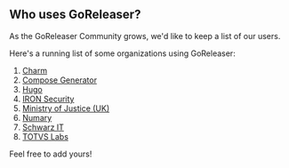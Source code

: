 ## Who uses GoReleaser?

As the GoReleaser Community grows, we'd like to keep a list of our users.

Here's a running list of some organizations using GoReleaser:

1. [Charm](https://charm.sh)
1. [Compose Generator](https://www.compose-generator.com)
1. [Hugo](https://gohugo.io/)
1. [IRON Security](https://iron.security)
1. [Ministry of Justice (UK)](https://mojdigital.blog.gov.uk/)
1. [Numary](https://numary.com)
1. [Schwarz IT](https://jobs.schwarz/)
1. [TOTVS Labs](https://totvslabs.com)

Feel free to add yours!

<!--
Hey! Thanks for looking into this file!
If you're going to edit it, please:
- keep a-z ordering :)
- edit only the USERS.md file at the repository's root folder
- /www/docs/users.md is auto-copied from /USERS.md
-->
